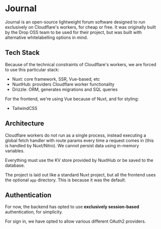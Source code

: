 # Journal

Journal is an open-source lightweight forum software designed to run exclusively on Cloudflare's workers, for cheap or free. It was originally built by the Drop OSS team to be used for their project, but was built with alternative whitelabelling options in mind.

## Tech Stack

Because of the technical constraints of Cloudflare's workers, we are forced to use this particular stack:

- Nuxt: core framework, SSR, Vue-based, etc
- NuxtHub: providers Cloudflare worker functionality
- Drizzle: ORM, generates migrations and SQL queries

For the frontend, we're using Vue because of Nuxt, and for styling:

- TailwindCSS

## Architecture

Cloudflare workers do not run as a single process, instead executing a global fetch handler with route params every time a request comes in (this is handled by Nuxt/Nitro). We cannot persist data using in-memory variables.

Everything must use the KV store provided by NuxtHub or be saved to the database.

The project is laid out like a standard Nuxt project, but all the frontend uses the optional `app` directory. This is because it was the default.

## Authentication

For now, the backend has opted to use **exclusively session-based** authentication, for simplicity.

For sign in, we have opted to allow various different OAuth2 providers.

